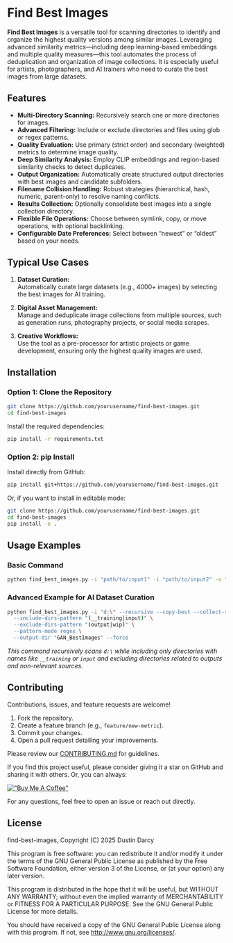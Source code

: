 # Find Best Images

**Find Best Images** is a versatile tool for scanning directories to identify and organize the highest quality versions among similar images. Leveraging advanced similarity metrics—including deep learning-based embeddings and multiple quality measures—this tool automates the process of deduplication and organization of image collections. It is especially useful for artists, photographers, and AI trainers who need to curate the best images from large datasets.

## Features

- **Multi-Directory Scanning:** Recursively search one or more directories for images.
- **Advanced Filtering:** Include or exclude directories and files using glob or regex patterns.
- **Quality Evaluation:** Use primary (strict order) and secondary (weighted) metrics to determine image quality.
- **Deep Similarity Analysis:** Employ CLIP embeddings and region-based similarity checks to detect duplicates.
- **Output Organization:** Automatically create structured output directories with best images and candidate subfolders.
- **Filename Collision Handling:** Robust strategies (hierarchical, hash, numeric, parent-only) to resolve naming conflicts.
- **Results Collection:** Optionally consolidate best images into a single collection directory.
- **Flexible File Operations:** Choose between symlink, copy, or move operations, with optional backlinking.
- **Configurable Date Preferences:** Select between “newest” or “oldest” based on your needs.

## Typical Use Cases

1. **Dataset Curation:**  
   Automatically curate large datasets (e.g., 4000+ images) by selecting the best images for AI training.

2. **Digital Asset Management:**  
   Manage and deduplicate image collections from multiple sources, such as generation runs, photography projects, or social media scrapes.

3. **Creative Workflows:**  
   Use the tool as a pre-processor for artistic projects or game development, ensuring only the highest quality images are used.

## Installation

### Option 1: Clone the Repository

```bash
git clone https://github.com/yourusername/find-best-images.git
cd find-best-images
```

Install the required dependencies:

```bash
pip install -r requirements.txt
```

### Option 2: pip Install

Install directly from GitHub:

```bash
pip install git+https://github.com/yourusername/find-best-images.git
```

Or, if you want to install in editable mode:

```bash
git clone https://github.com/yourusername/find-best-images.git
cd find-best-images
pip install -e .
```

## Usage Examples

### Basic Command

```bash
python find_best_images.py -i "path/to/input1" -i "path/to/input2" -o "path/to/output" -r
```

### Advanced Example for AI Dataset Curation

```bash
python find_best_images.py -i "d:\" --recursive --copy-best --collect-results \
  --include-dirs-pattern "(__training|input)" \
  --exclude-dirs-pattern "(output|wip)" \
  --pattern-mode regex \
  --output-dir "GAN_BestImages" --force
```

*This command recursively scans `d:\` while including only directories with names like `__training` or `input` and excluding directories related to outputs and non-relevant sources.*

## Contributing

Contributions, issues, and feature requests are welcome!  
1. Fork the repository.  
2. Create a feature branch (e.g., `feature/new-metric`).  
3. Commit your changes.  
4. Open a pull request detailing your improvements.

Please review our [CONTRIBUTING.md](CONTRIBUTING.md) for guidelines.

If you find this project useful, please consider giving it a star on GitHub and sharing it with others. Or, you can always:

[!["Buy Me A Coffee"](https://camo.githubusercontent.com/0b448aabee402aaf7b3b256ae471e7dc66bcf174fad7d6bb52b27138b2364e47/68747470733a2f2f7777772e6275796d6561636f666665652e636f6d2f6173736574732f696d672f637573746f6d5f696d616765732f6f72616e67655f696d672e706e67)](https://www.buymeacoffee.com/djdarcy)

For any questions, feel free to open an issue or reach out directly.

## License

find-best-images, Copyright (C) 2025 Dustin Darcy

This program is free software: you can redistribute it and/or modify it under the terms of the GNU General Public License as published by the Free Software Foundation, either version 3 of the License, or (at your option) any later version.

This program is distributed in the hope that it will be useful, but WITHOUT ANY WARRANTY; without even the implied warranty of MERCHANTABILITY or FITNESS FOR A PARTICULAR PURPOSE. See the GNU General Public License for more details.

You should have received a copy of the GNU General Public License along with this program. If not, see http://www.gnu.org/licenses/.
